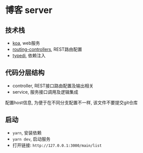 # 博客 server

## 技术栈
- [koa](https://github.com/koajs/koa), web服务
- [routing-controllers](https://github.com/typestack/routing-controllers), REST路由配置
- [typedi](https://github.com/typestack/typedi), 依赖注入

## 代码分层结构
- controller, REST接口路由配置及输出相关
- service, 服务接口调用及逻辑集成

配置host信息, 为便于在不同分支配置不一样, 该文件不要提交git仓库

## 启动
- `yarn`, 安装依赖
- `yarn dev`,  启动服务
- 打开链接: `http://127.0.0.1:3000/main/list`
